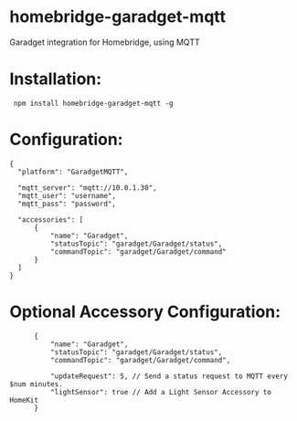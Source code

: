# homebridge-garadget-mqtt
Garadget integration for Homebridge, using MQTT

# Installation:
` npm install homebridge-garadget-mqtt -g`

# Configuration:
```
{
  "platform": "GaradgetMQTT",

  "mqtt_server": "mqtt://10.0.1.30",
  "mqtt_user": "username",
  "mqtt_pass": "password",

  "accessories": [
      {
          "name": "Garadget",
          "statusTopic": "garadget/Garadget/status",
          "commandTopic": "garadget/Garadget/command"
      }
  ]
}
```

# Optional Accessory Configuration:
```
      {
          "name": "Garadget",
          "statusTopic": "garadget/Garadget/status",
          "commandTopic": "garadget/Garadget/command",

          "updateRequest": 5, // Send a status request to MQTT every $num minutes.
          "lightSensor": true // Add a Light Sensor Accessory to HomeKit
      }
```
